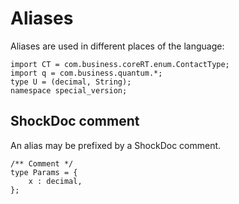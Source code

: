 # Aliases

Aliases are used in different places of the language:

```
import CT = com.business.coreRT.enum.ContactType;
import q = com.business.quantum.*;
type U = (decimal, String);
namespace special_version;
```

## ShockDoc comment

An alias may be prefixed by a ShockDoc comment.

```
/** Comment */
type Params = {
    x : decimal,
};
```